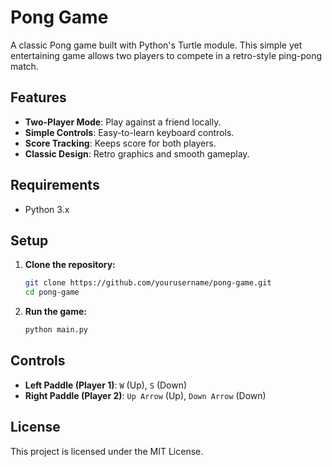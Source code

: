 # Pong Game

A classic Pong game built with Python's Turtle module. This simple yet entertaining game allows two players to compete in a retro-style ping-pong match.

## Features

- **Two-Player Mode**: Play against a friend locally.
- **Simple Controls**: Easy-to-learn keyboard controls.
- **Score Tracking**: Keeps score for both players.
- **Classic Design**: Retro graphics and smooth gameplay.

## Requirements

- Python 3.x

## Setup

1. **Clone the repository:**

    ```sh
    git clone https://github.com/yourusername/pong-game.git
    cd pong-game
    ```

2. **Run the game:**

    ```sh
    python main.py
    ```

## Controls

- **Left Paddle (Player 1)**: `W` (Up), `S` (Down)
- **Right Paddle (Player 2)**: `Up Arrow` (Up), `Down Arrow` (Down)

## License

This project is licensed under the MIT License.

